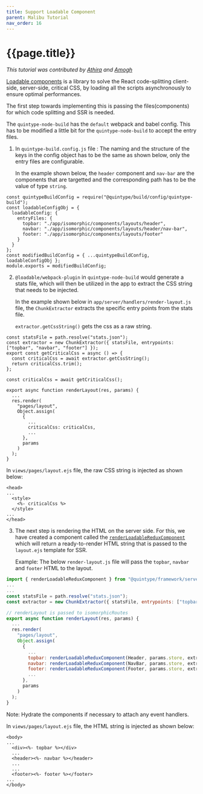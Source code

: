 ```yaml
---
title: Support Loadable Component
parent: Malibu Tutorial
nav_order: 16
---
```

# {{page.title}}

*This tutorial was contributed by [Athira](https://twitter.com/AthiraMRaju) and [Amogh](https://github.com/ags1773)*

[Loadable components](https://loadable-components.com/docs/server-side-rendering/) is a library to solve the React code-splitting client-side, server-side, critical CSS, by loading all the scripts asynchronously to ensure optimal performances.

The first step towards implementing this is passing the files(components) for which code splitting and SSR is needed.

The `quintype-node-build` has the `default` webpack and babel config. This has to be modified a little bit for the `quintype-node-build` to accept the entry files.

1. In `quintype-build.config.js` file :
   The naming and the structure of the keys in the config object has to be the same as shown below, only the entry files are configurable.

   In the example shown below, the `header` component and `nav-bar` are the components that are targetted and the corresponding path has to be the value of type `string`.

```
const quintypeBuildConfig = require("@quintype/build/config/quintype-build");
const loadableConfigObj = {
  loadableConfig: {
    entryFiles: {
      topbar: "./app/isomorphic/components/layouts/header",
      navbar: "./app/isomorphic/components/layouts/header/nav-bar",
      footer: "./app/isomorphic/components/layouts/footer"
    }
  }
};
const modifiedBuildConfig = { ...quintypeBuildConfig, loadableConfigObj };
module.exports = modifiedBuildConfig;
```

2. `@loadable/webpack-plugin` in `quintype-node-build` would        generate a stats file, which will then be utilized in the app to extract the CSS string that needs to be injected.

    In the example shown below in `app/server/handlers/render-layout.js` file, the `ChunkExtractor` extracts the specific entry points from the stats file.

    `extractor.getCssString()` gets the css as a raw string.

```
const statsFile = path.resolve("stats.json");
const extractor = new ChunkExtractor({ statsFile, entrypoints: ["topbar", "navbar", "footer"] });
export const getCriticalCss = async () => {
  const criticalCss = await extractor.getCssString();
  return criticalCss.trim();
};

const criticalCss = await getCriticalCss();

export async function renderLayout(res, params) {
  ...
  res.render(
    "pages/layout",
    Object.assign(
      {
        ...
        criticalCss: criticalCss,
        ...
      },
      params
    )
  );
}
```

In `views/pages/layout.ejs` file, the raw CSS string is injected as shown below:

```
<head>
...
  <style>
    <%- criticalCss %>
  </style>
...
</head>
```

3. The next step is rendering the HTML on the server side. For this, we have created a component called the [`renderLoadableReduxComponent`](https://developers.quintype.com/quintype-node-framework/module-render-loadable-redux-component.html) which will return a ready-to-render HTML string that is passed to the `layout.ejs` template for SSR.

    Example: The below `render-layout.js` file will pass the `topbar`, `navbar` and `footer` HTML to the layout.

```js
import { renderLoadableReduxComponent } from "@quintype/framework/server/render";
...
...
const statsFile = path.resolve("stats.json");
const extractor = new ChunkExtractor({ statsFile, entrypoints: ["topbar", "navbar", "footer"] });

// renderLayout is passed to isomorphicRoutes
export async function renderLayout(res, params) {
  ...
  res.render(
    "pages/layout",
    Object.assign(
      {
        ...
        topbar: renderLoadableReduxComponent(Header, params.store, extractor),
        navbar: renderLoadableReduxComponent(NavBar, params.store, extractor),
        footer: renderLoadableReduxComponent(Footer, params.store, extractor),
        ...
      },
      params
    )
  );
}

```
Note:  Hydrate the components if necessary to attach any event handlers.

In `views/pages/layout.ejs` file, the HTML string is injected as shown below:

```
<body>
...
  <div><%- topbar %></div>
  ...
  <header><%- navbar %></header>
  ...
  ...
  <footer><%- footer %></footer>
...
</body>
```
